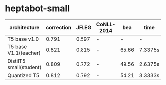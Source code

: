 # heptabot-small

| architecture            | correction | JFLEG | CoNLL-2014 | bea   | time
| ----------------------- | ---------- | ----- | ---------- | ----- | ----
| T5 base v1.0            | 0.791      | 0.597 | -          | -     | -
| T5 base V1.1(teacher)   | 0.821      | 0.815 | -          | 65.66 | 7.3375s
| DistilT5 small(student) | 0.809      | 0.772 | -          | 49.56 | 2.6375s
| Quantized T5            | 0.812      | 0.792 | -          | 54.21 | 3.3333s